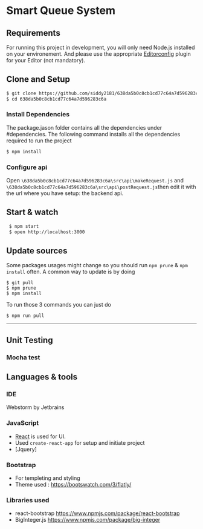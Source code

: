 # Smart Queue System

## Requirements

For running this project in development, you will only need Node.js installed on your environement.
And please use the appropriate [Editorconfig](http://editorconfig.org/) plugin for your Editor (not mandatory).





   ## Clone and Setup 
   ```sh
   $ git clone https://github.com/siddy2181/638da5b0c8cb1cd77c64a7d596283c6a.git
   $ cd 638da5b0c8cb1cd77c64a7d596283c6a
  ```
  ### Install Dependencies
  The package.jason folder contains all the dependencies under #dependencies. The following command installs all the dependencies required to run the project
  
   ```sh 
   $ npm install
   ```

### Configure api

Open `\638da5b0c8cb1cd77c64a7d596283c6a\src\api\makeRequest.js` and `\638da5b0c8cb1cd77c64a7d596283c6a\src\api\postRequest.js`then edit it with the url where you have setup:
the backend api.


## Start & watch
   ```sh
    $ npm start
    $ open http://localhost:3000
```

## Update sources

Some packages usages might change so you should run `npm prune` & `npm install` often.
A common way to update is by doing

    $ git pull
    $ npm prune
    $ npm install

To run those 3 commands you can just do

    $ npm run pull

---

## Unit Testing

### Mocha test 


## Languages & tools
### IDE

Webstorm by Jetbrains


### JavaScript

- [React](http://facebook.github.io/react) is used for UI.
- Used `create-react-app` for setup and initiate project
- [Jquery] 

### Bootstrap

- For templeting and styling
- Theme used : https://bootswatch.com/3/flatly/

### Libraries used
- react-bootstrap https://www.npmjs.com/package/react-bootstrap
- BigInteger.js https://www.npmjs.com/package/big-integer





